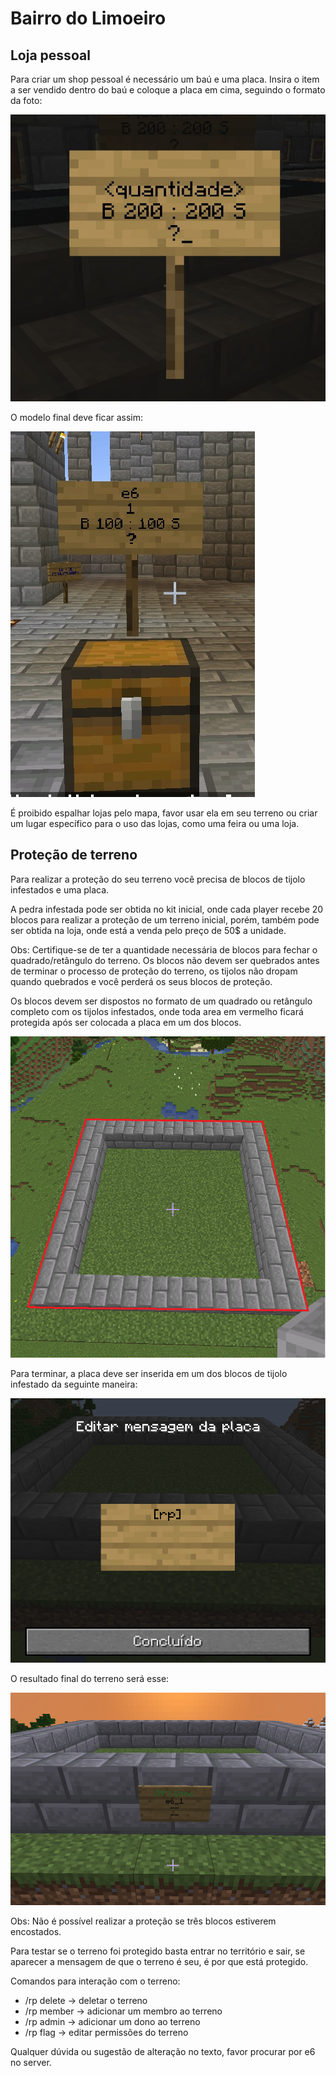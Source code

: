 # Bairro do Limoeiro

## Loja pessoal

Para criar um shop pessoal é necessário um baú e uma placa.
Insira o item a ser vendido dentro do baú e coloque a placa em cima, seguindo o formato da foto:

![Exemplo placa](https://github.com/bairrodolimoeiro/tutoriais/blob/master/5717c207-96ef-42b1-8aad-f6aaa074f23b.jpg)

O modelo final deve ficar assim:

![Baú pronto](https://github.com/bairrodolimoeiro/tutoriais/blob/master/34f9cc44-c1d2-4420-9f5e-edc79df604b4.jpg?raw=true)

É proibido espalhar lojas pelo mapa, favor usar ela em seu terreno ou criar um lugar específico para
o uso das lojas, como uma feira ou uma loja.

## Proteção de terreno

Para realizar a proteção do seu terreno você precisa de blocos de tijolo infestados e uma placa.

A pedra infestada pode ser obtida no kit inicial, onde cada player recebe 20 blocos para
realizar a proteção de um terreno inicial, porém, também pode ser obtida na loja, onde
está a venda pelo preço de 50$ a unidade.

Obs: Certifique-se de ter a quantidade necessária de blocos para fechar o quadrado/retângulo
do terreno.
Os blocos não devem ser quebrados antes de terminar o processo de proteção do terreno, os tijolos
não dropam quando quebrados e você perderá os seus blocos de proteção.

Os blocos devem ser dispostos no formato de um quadrado ou retângulo completo com os tijolos infestados, onde toda area em vermelho ficará protegida após ser colocada a placa em um dos blocos. 

![Terreno demarcado](https://github.com/bairrodolimoeiro/tutoriais/blob/master/erer.png)


Para terminar, a placa deve ser inserida em um dos blocos de tijolo infestado da seguinte maneira:

![Placa terreno](https://github.com/bairrodolimoeiro/tutoriais/blob/master/placaterreno.png)

O resultado final do terreno será esse:

![Terreno pronto](https://github.com/bairrodolimoeiro/tutoriais/blob/master/terrenopronto.png)

Obs: Não é possível realizar a proteção se três blocos estiverem encostados.

Para testar se o terreno foi protegido basta entrar no território e sair, se aparecer a mensagem de que
o terreno é seu, é por que está protegido.

Comandos para interação com o terreno:

- /rp delete             -> deletar o terreno
- /rp member             -> adicionar um membro ao terreno
- /rp admin              -> adicionar um dono ao terreno
- /rp flag               -> editar permissões do terreno
 
Qualquer dúvida ou sugestão de alteração no texto, favor procurar por e6 no server.
